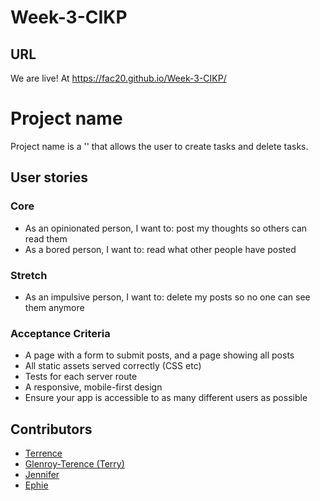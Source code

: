 # Week-3-CIKP

## URL
We are live! At  https://fac20.github.io/Week-3-CIKP/
# Project name

Project name is a '' that allows the user  to create tasks and delete tasks.

## User stories

### Core
 - As an opinionated person, I want to: post my thoughts so others can read them
 - As a bored person, I want to: read what other people have posted
 
### Stretch
 - As an impulsive person, I want to: delete my posts so no one can see them anymore
 
### Acceptance Criteria
 - A page with a form to submit posts, and a page showing all posts
 - All static assets served correctly (CSS etc)
 - Tests for each server route
 - A responsive, mobile-first design
 - Ensure your app is accessible to as many different users as possible


## Contributors
- [Terrence](https://github.com/Netceer)
- [Glenroy-Terence (Terry)](https://github.com/RunGT)
- [Jennifer](https://github.com/jenndroid)
- [Ephie](https://github.com/ephieo)


